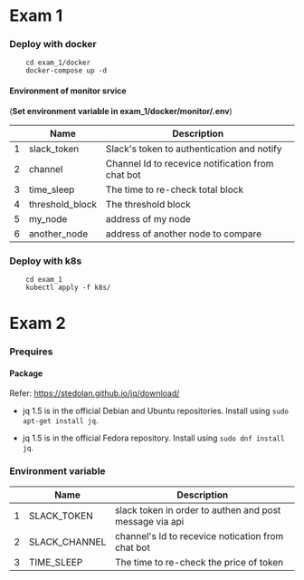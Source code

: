 # Exam 1

### Deploy with docker

```
    cd exam_1/docker
    docker-compose up -d
```

#### Environment of monitor srvice

(__Set environment variable in exam_1/docker/monitor/.env__)

||Name|Description|
|----|-----|------|
|1|slack_token| Slack's token to authentication and notify|
|2|channel|Channel Id to recevice notification from chat bot|
|3|time_sleep| The time to re-check total block|
|4|threshold_block| The threshold block|
|5|my_node| address of my node|
|6|another_node| address of another node to compare|

### Deploy with k8s

```
    cd exam_1
    kubectl apply -f k8s/
```

# Exam 2

### Prequires

#### Package

Refer: https://stedolan.github.io/jq/download/

- jq 1.5 is in the official Debian and Ubuntu repositories. Install using `sudo apt-get install jq`.

- jq 1.5 is in the official Fedora repository. Install using `sudo dnf install jq`.

### Environment variable

||Name|Description|
|-|---|-----------|
|1|SLACK_TOKEN|slack token in order to authen and post message via api|
|2|SLACK_CHANNEL| channel's Id to recevice notication from chat bot|
|3|TIME_SLEEP| The time to re-check the price of token|


